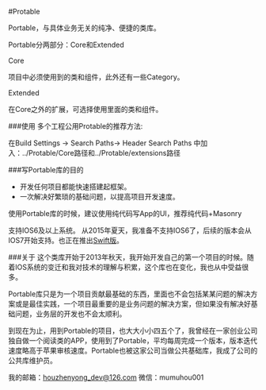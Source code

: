 #Protable

Portable，与具体业务无关的纯净、便捷的类库。

Portable分两部分：Core和Extended

Core 

项目中必须使用到的类和组件，此外还有一些Category。

Extended

在Core之外的扩展，可选择使用里面的类和组件。

###使用
多个工程公用Protable的推荐方法:

在Build Settings -> Search Paths-> Header Search Paths 中加入：../Protable/Core路径和../Protable/extensions路径

###写Portable库的目的
* 开发任何项目都能快速搭建起框架。
* 一次解决好繁琐的基础问题，以提高项目开发速度。

使用Portable库的时候，建议使用纯代码写App的UI，推荐纯代码+Masonry

支持IOS6及以上系统。
从2015年夏天，我准备不支持IOS6了，后续的版本会从IOS7开始支持。也正在推出[Swift版](https://github.com/zhenyonghou/Racer)。


###关于
这个类库开始于2013年秋天，我开始开发自己的第一个项目的时候。随着IOS系统的变迁和我对技术的理解与积累，这个库也在变化，我也从中受益很多。

Portable库只是为一个项目贡献最基础的东西，里面也不会包括某某问题的解决方案或是最佳实践，一个项目最重要的是业务问题的解决方案，但如果没有解决好基础问题，业务层的开发也不会太顺利。

到现在为止，用到Portable的项目，也大大小小四五个了，我曾经在一家创业公司独自做一个阅读类的APP，使用到了Portable，平均每周完成一个版本，版本迭代速度略高于苹果审核速度。Portable也被这家公司当做公共基础库，我成了公司的公共库维护员。


我的邮箱：houzhenyong_dev@126.com
微信：mumuhou001


